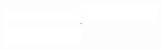 <!-- 0 -->
<a href="https://github.com/sgloutnikov">
  <img src="/header.svg" width="49%">
</a>
<!-- 1 -->
<a href="https://github.com/sgloutnikov">
  <img src="/repositories.svg" width="49%">
</a>
<a href="https://github.com/sgloutnikov">
  <img src="/activity_comm.svg" width="49%">
</a>
